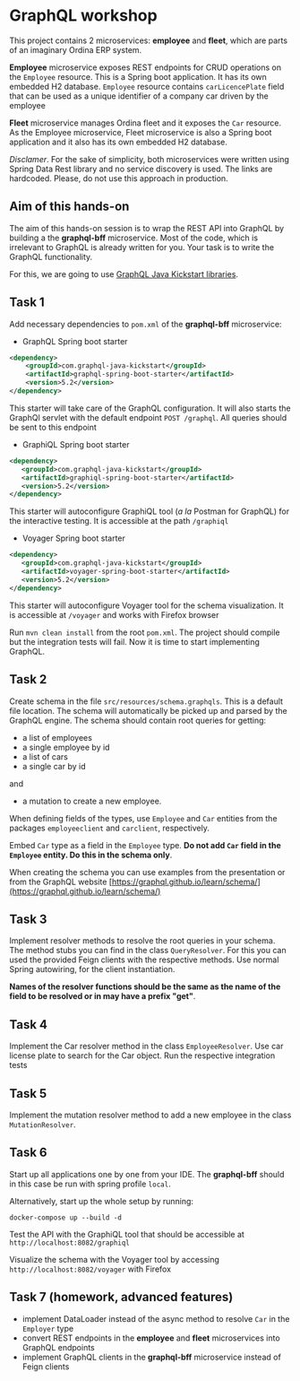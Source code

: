 # GraphQL workshop
This project contains 2 microservices: **employee** and **fleet**, which are parts of an imaginary Ordina ERP system. 

**Employee** microservice exposes REST endpoints for CRUD operations on the ```Employee``` resource. This is a Spring boot application. 
It has its own embedded H2 database. ```Employee``` resource contains ```carLicencePlate``` field that can be used as a unique identifier of 
a company car driven by the employee

**Fleet** microservice manages Ordina fleet and it exposes the ```Car``` resource. As the Employee microservice, Fleet 
microservice is also a Spring boot application and it also has its own embedded H2 database. 

*Disclamer*. For the sake of simplicity, both microservices were written using Spring Data Rest library and no service 
discovery is used. The links are hardcoded. Please, do not use this approach in production.

## Aim of this hands-on

The aim of this hands-on session is to wrap the REST API into GraphQL by building a the **graphql-bff** microservice.
Most of the code, which is irrelevant to GraphQL is already written for you. Your task is to write the GraphQL 
functionality. 

For this, we are going to use [GraphQL Java Kickstart libraries](https://www.graphql-java-kickstart.com/).

## Task 1

Add necessary dependencies to ```pom.xml``` of the **graphql-bff** microservice:

- GraphQL Spring boot starter

```xml
<dependency>
    <groupId>com.graphql-java-kickstart</groupId>
    <artifactId>graphql-spring-boot-starter</artifactId>
    <version>5.2</version>
</dependency>
```
This starter will take care of the GraphQL configuration. It will also starts the GraphQl servlet with the default
endpoint ```POST /graphql```. All queries should be sent to this endpoint

- GraphiQL Spring boot starter

```xml
<dependency>
   <groupId>com.graphql-java-kickstart</groupId>
   <artifactId>graphiql-spring-boot-starter</artifactId>
   <version>5.2</version>
</dependency>
```
This starter will autoconfigure GraphiQL tool (*a la* Postman for GraphQL) for the interactive testing. It is accessible
at the path ```/graphiql```

- Voyager Spring boot starter

```xml
<dependency>
   <groupId>com.graphql-java-kickstart</groupId>
   <artifactId>voyager-spring-boot-starter</artifactId>
   <version>5.2</version>
</dependency>
```
This starter will autoconfigure Voyager tool for the schema visualization. It is accessible at ```/voyager``` and 
works with Firefox browser

Run ```mvn clean install``` from the root ```pom.xml```. The project should compile but the integration tests will
fail. Now it is time to start implementing GraphQL.

## Task 2

Create schema in the file ```src/resources/schema.graphqls```. This is a default file location. The schema will 
automatically be picked up and parsed by the GraphQL engine.
The schema should contain root queries for getting:

- a list of employees
- a single employee by id
- a list of cars
- a single car by id

and 

- a mutation to create a new employee.

When defining fields of the types, use ```Employee``` and ```Car``` entities from the packages ```employeeclient```
and ```carclient```, respectively.

Embed ```Car``` type as a field in the ```Employee``` type. **Do not add ```Car``` field in the ```Employee``` 
entity. Do this in the schema only**.

When creating the schema you can use examples from the presentation or from the GraphQL website [https://graphql.github.io/learn/schema/](https://graphql.github.io/learn/schema/)


## Task 3

Implement resolver methods to resolve the root queries in your schema. The method stubs you can find in 
the class ```QueryResolver```. For this you can used the provided Feign clients with the respective
methods. Use normal Spring autowiring, for the client instantiation.

**Names of the resolver functions should be the same as the name of the field to be resolved or in 
may have a prefix "get"**.

## Task 4

Implement the Car resolver method in the class ```EmployeeResolver```. Use car license plate to search for the Car object. Run the respective integration tests  


## Task 5

Implement the mutation resolver method to add a new employee in the class ```MutationResolver```.

## Task 6
Start up all applications one by one from your IDE. The **graphql-bff** should in this case be run with  spring profile ```local```.

Alternatively, start up the whole setup by running:

```docker-compose up --build -d```

Test the API with the GraphiQL tool that should be accessible at ```http://localhost:8082/graphiql``` 

Visualize the schema with the Voyager tool by accessing ```http://localhost:8082/voyager``` with Firefox


## Task 7 (homework, advanced features)

- implement DataLoader instead of the async method to resolve ```Car``` in the ```Employer``` type
- convert REST endpoints in the **employee** and **fleet** microservices into GraphQL endpoints
- implement GraphQL clients in the **graphql-bff** microservice instead of Feign clients


